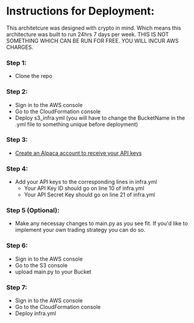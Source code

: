 # Instructions for Deployment:

This architetcure was designed with crypto in mind. Which means this architecture was built to run 24hrs 7 days per week. THIS IS NOT SOMETHING WHICH CAN BE RUN FOR FREE. YOU WILL INCUR AWS CHARGES.

### Step 1:
- Clone the repo

### Step 2:
- Sign in to the AWS console
- Go to the CloudFormation console
- Deploy s3_infra.yml (you will have to change the BucketName in the .yml file to something unique before deployment)

### Step 3:
- [Create an Alpaca account to receive your API keys](https://alpaca.markets/)

### Step 4:
- Add your API keys to the corresponding lines in infra.yml
  - Your API Key ID should go on line 10 of infra.yml
  - Your API Secret Key should go on line 21 of infra.yml

### Step 5 (Optional):
- Make any necessay changes to main.py as you see fit. If you'd like to implement your own trading strategy you can do so.

### Step 6:
- Sign in to the AWS console
- Go to the S3 console
- upload main.py to your Bucket

### Step 7:
- Sign in to the AWS console
- Go to the CloudFormation console
- Deploy infra.yml
